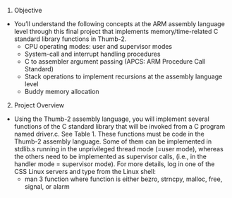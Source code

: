 1. Objective
- You’ll understand the following concepts at the ARM assembly language level through this final project that implements memory/time-related C standard library functions in Thumb-2.
  - CPU operating modes: user and supervisor modes
  - System-call and interrupt handling procedures
  - C to assembler argument passing (APCS: ARM Procedure Call Standard)
  - Stack operations to implement recursions at the assembly language level
  - Buddy memory allocation
2. Project Overview
- Using the Thumb-2 assembly language, you will implement several functions of the C standard library that will be invoked from a C program named driver.c. See Table 1. These functions must be code in the Thumb-2 assembly language. Some of them can be implemented in stdlib.s running in the unprivileged thread mode (=user mode), whereas the others need to be implemented as supervisor calls, (i.e., in the handler mode = supervisor mode). For more details, log in one of the CSS Linux servers and type from the Linux shell:
  - man 3 function		where function is either bezro, strncpy, malloc, free, signal, or alarm
 
